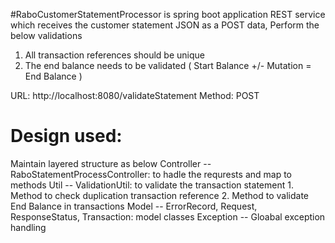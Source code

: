 #RaboCustomerStatementProcessor is spring boot application REST service which receives the customer statement JSON as a POST data, Perform the below validations
1. All transaction references should be unique
2. The end balance needs to be validated ( Start Balance +/- Mutation = End Balance )

URL: http://localhost:8080/validateStatement
Method: POST

Design used:
==============
Maintain layered structure as below
Controller -- RaboStatementProcessController: to hadle the requrests and map to methods
Util -- ValidationUtil: to validate the transaction statement 
                          1. Method to check duplication transaction reference
                          2. Method to validate End Balance in transactions
Model -- ErrorRecord, Request, ResponseStatus, Transaction: model classes
Exception -- Gloabal exception handling
